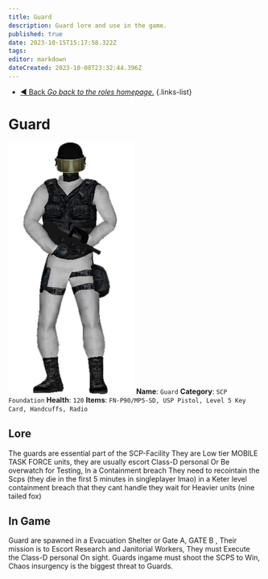 ```yaml
---
title: Guard
description: Guard lore and use in the game.
published: true
date: 2023-10-15T15:17:58.322Z
tags: 
editor: markdown
dateCreated: 2023-10-08T23:32:44.396Z
---
```


- [:arrow_backward: Back *Go back to the roles homepage.*](/en/game/jobs)
{.links-list}
# Guard
![guard.png](/images/roles/guard.png)
**Name**: `Guard`
**Category**: `SCP Foundation`
**Health**: `120`
**Items**: `FN-P90/MP5-SD, USP Pistol, Level 5 Key Card, Handcuffs, Radio`
## Lore 
The guards are essential part of the SCP-Facility They are Low tier MOBILE TASK FORCE units, they are usually escort Class-D personal Or Be overwatch for Testing, In a Containment breach They need to recointain the Scps (they die in the first 5 minutes in singleplayer lmao) in a Keter level containment breach that they cant handle they wait for Heavier units (nine tailed fox)
## In Game
Guard are spawned in a Evacuation Shelter or Gate A, GATE B , Their mission is to Escort Research and Janitorial Workers, They must Execute the Class-D personal On sight. Guards ingame must shoot the SCPS to Win, Chaos insurgency is the biggest threat to Guards.
